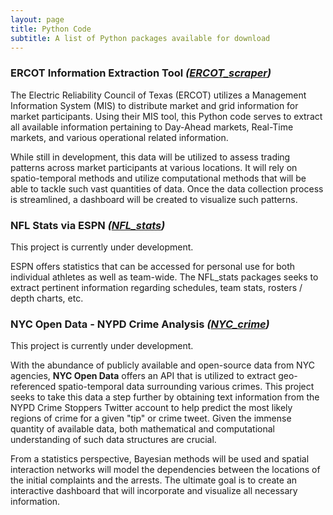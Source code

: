 ```yaml
---
layout: page
title: Python Code
subtitle: A list of Python packages available for download
---
```


### ERCOT Information Extraction Tool *(<a href="https://github.com/johnschwenck/ERCOT_scraper" target="_blank">ERCOT_scraper</a>)*
The Electric Reliability Council of Texas (ERCOT) utilizes a Management Information System (MIS) to distribute market and grid information for market participants. Using their MIS tool, this Python code serves to extract all available information pertaining to Day-Ahead markets, Real-Time markets, and various operational related information.

While still in development, this data will be utilized to assess trading patterns across market participants at various locations. It will rely on spatio-temporal methods and utilize computational methods that will be able to tackle such vast quantities of data. Once the data collection process is streamlined, a dashboard will be created to visualize such patterns.

### NFL Stats via ESPN *(<a href="https://github.com/johnschwenck/NFL_stats" target="_blank">NFL_stats</a>)*
This project is currently under development.

ESPN offers statistics that can be accessed for personal use for both individual athletes as well as team-wide. The NFL_stats packages seeks to extract pertinent information regarding schedules, team stats, rosters / depth charts, etc.

### NYC Open Data - NYPD Crime Analysis *(<a href="https://github.com/johnschwenck/NYC_crime" target="_blank">NYC_crime</a>)*
This project is currently under development.

With the abundance of publicly available and open-source data from NYC agencies, **NYC Open Data** offers an API that is utilized to extract geo-referenced spatio-temporal data surrounding various crimes. This project seeks to take this data a step further by obtaining text information from the NYPD Crime Stoppers Twitter account to help predict the most likely regions of crime for a given "tip" or crime tweet. Given the immense quantity of available data, both mathematical and computational understanding of such data structures are crucial. 

From a statistics perspective, Bayesian methods will be used and spatial interaction networks will model the dependencies between the locations of the initial complaints and the arrests. The ultimate goal is to create an interactive dashboard that will incorporate and visualize all necessary information.
